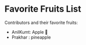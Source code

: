 # Favorite Fruits List 
Contributors and their favorite fruits:
- AnilKumt: Apple 🍎
- Prakhar : pineapple